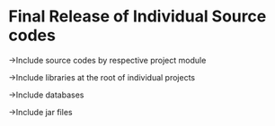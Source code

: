 # Final Release of Individual Source codes

 <p>->Include source codes by respective project module</p>
 <p>->Include libraries at the root of individual projects</p>
 <p>->Include databases</p>
 <p>->Include jar files</p>

